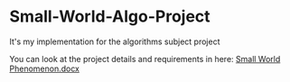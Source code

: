 # Small-World-Algo-Project
It's my implementation for the algorithms subject project 

You can look at the project details and requirements in here:
[Small World Phenomenon.docx](https://github.com/abdulrahman3mad/Small-World-Algo-Project/files/10319578/Small.World.Phenomenon.docx)
